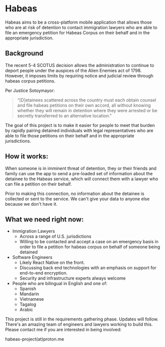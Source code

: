 # Habeas

Habeas aims to be a cross-platform mobile application that allows those who are at risk of detention to contact immigration lawyers who are able to file an emergency petition for Habeas Corpus on their behalf and in the appropriate jurisdiction. 

## Background
The recent 5-4 SCOTUS decision allows the administration to continue to deport people under the auspices of the Alien Enemies act of 1798. However, it imposes limits by requiring notice and judicial review through habeas corpus petitions. 

Per Justice Sotoymayor:
> “[D]etainees scattered across the country must each obtain counsel and file habeas petitions on their own accord, all without knowing whether they will remain in detention where they were arrested or be secretly transferred to an alternative location." 

The goal of this project is to make it easier for people to meet that burden by rapidly pairing detained individuals with legal representatives who are able to file those petitions on their behalf and in the appropriate jurisdictions.

## How it works:
When someone is in imminent threat of detention, they or their friends and family can use the app to send a pre-loaded set of information about the detainee to the Habeas service, which will connect them with a lawyer who can file a petition on their behalf. 

Prior to making this connection, no information about the detainee is collected or sent to the service. We can't give your data to anyone else because we don't have it.

## What we need right now:
- Immigration Lawyers
  - Across a range of U.S. jurisdictions
  - Willing to be contacted and accept a case on an emergency basis in order to file a petition for habeas corpus on behalf of someone being detained
- Software Engineers
  - Likely React Native on the front.
  - Discussing back end technologies with an emphasis on support for end-to-end encryption.
  - Security and infrastructure experts always welcome
- People who are bilingual in English and one of:
  - Spanish
  - Mandarin
  - Vietnamese
  - Tagalog
  - Arabic

This project is still in the requirements gathering phase. Updates will follow. There's an amazing team of engineers and lawyers working to build this. Please contact me if you are interested in being involved: 

habeas-project(at)proton.me
